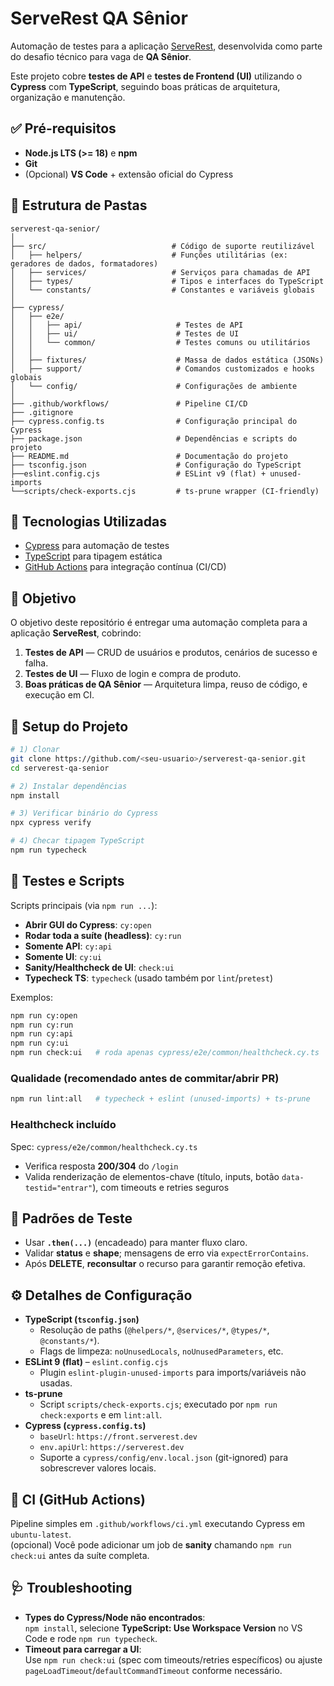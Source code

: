# ServeRest QA Sênior

Automação de testes para a aplicação [ServeRest](https://serverest.dev), desenvolvida como parte do desafio técnico para vaga de **QA Sênior**.

Este projeto cobre **testes de API** e **testes de Frontend (UI)** utilizando o **Cypress** com **TypeScript**, seguindo boas práticas de arquitetura, organização e manutenção.


## ✅ Pré-requisitos

- **Node.js LTS (>= 18)** e **npm**
- **Git**
- (Opcional) **VS Code** + extensão oficial do Cypress


## 📂 Estrutura de Pastas

```
serverest-qa-senior/
│
├── src/                            # Código de suporte reutilizável
│   ├── helpers/                    # Funções utilitárias (ex: geradores de dados, formatadores)
│   ├── services/                   # Serviços para chamadas de API
│   ├── types/                      # Tipos e interfaces do TypeScript
│   └── constants/                  # Constantes e variáveis globais
│
├── cypress/
│   ├── e2e/
│   │   ├── api/                     # Testes de API
│   │   ├── ui/                      # Testes de UI
│   │   └── common/                  # Testes comuns ou utilitários
│   │
│   ├── fixtures/                    # Massa de dados estática (JSONs)
│   ├── support/                     # Comandos customizados e hooks globais
│   └── config/                      # Configurações de ambiente
│
├── .github/workflows/               # Pipeline CI/CD
├── .gitignore
├── cypress.config.ts                # Configuração principal do Cypress
├── package.json                     # Dependências e scripts do projeto
├── README.md                        # Documentação do projeto
├── tsconfig.json                    # Configuração do TypeScript
├──eslint.config.cjs                 # ESLint v9 (flat) + unused-imports
└──scripts/check-exports.cjs         # ts-prune wrapper (CI-friendly)

```

## 🚀 Tecnologias Utilizadas
- [Cypress](https://www.cypress.io/) para automação de testes
- [TypeScript](https://www.typescriptlang.org/) para tipagem estática
- [GitHub Actions](https://github.com/features/actions) para integração contínua (CI/CD)


## 📌 Objetivo
O objetivo deste repositório é entregar uma automação completa para a aplicação **ServeRest**, cobrindo:
1. **Testes de API** — CRUD de usuários e produtos, cenários de sucesso e falha.
2. **Testes de UI** — Fluxo de login e compra de produto.
3. **Boas práticas de QA Sênior** — Arquitetura limpa, reuso de código, e execução em CI.


## 🔧 Setup do Projeto

```bash
# 1) Clonar
git clone https://github.com/<seu-usuario>/serverest-qa-senior.git
cd serverest-qa-senior

# 2) Instalar dependências
npm install

# 3) Verificar binário do Cypress
npx cypress verify

# 4) Checar tipagem TypeScript
npm run typecheck
```

## 🧪 Testes e Scripts

Scripts principais (via `npm run ...`):

- **Abrir GUI do Cypress**: `cy:open`  
- **Rodar toda a suíte (headless)**: `cy:run`  
- **Somente API**: `cy:api`  
- **Somente UI**: `cy:ui`  
- **Sanity/Healthcheck de UI**: `check:ui`  
- **Typecheck TS**: `typecheck` (usado também por `lint`/`pretest`)

Exemplos:
```bash
npm run cy:open
npm run cy:run
npm run cy:api
npm run cy:ui
npm run check:ui   # roda apenas cypress/e2e/common/healthcheck.cy.ts
```

### Qualidade (recomendado antes de commitar/abrir PR)
```bash
npm run lint:all   # typecheck + eslint (unused-imports) + ts-prune
```

### Healthcheck incluído
Spec: `cypress/e2e/common/healthcheck.cy.ts`  
- Verifica resposta **200/304** do `/login`
- Valida renderização de elementos-chave (título, inputs, botão `data-testid="entrar"`), com timeouts e retries seguros


## 🧪 Padrões de Teste

- Usar **`.then(...)`** (encadeado) para manter fluxo claro.
- Validar **status** e **shape**; mensagens de erro via `expectErrorContains`.
- Após **DELETE**, **reconsultar** o recurso para garantir remoção efetiva.

## ⚙️ Detalhes de Configuração

- **TypeScript (`tsconfig.json`)**
  - Resolução de paths (`@helpers/*`, `@services/*`, `@types/*`, `@constants/*`).
  - Flags de limpeza: `noUnusedLocals`, `noUnusedParameters`, etc.
- **ESLint 9 (flat)** – `eslint.config.cjs`
  - Plugin `eslint-plugin-unused-imports` para imports/variáveis não usadas.
- **ts-prune**
  - Script `scripts/check-exports.cjs`; executado por `npm run check:exports` e em `lint:all`.
- **Cypress (`cypress.config.ts`)**
  - `baseUrl`: `https://front.serverest.dev`
  - `env.apiUrl`: `https://serverest.dev`
  - Suporte a `cypress/config/env.local.json` (git-ignored) para sobrescrever valores locais.


## 🤖 CI (GitHub Actions)
Pipeline simples em `.github/workflows/ci.yml` executando Cypress em `ubuntu-latest`.  
(opcional) Você pode adicionar um job de **sanity** chamando `npm run check:ui` antes da suíte completa.

## 🩺 Troubleshooting
- **Types do Cypress/Node não encontrados**:  
  `npm install`, selecione **TypeScript: Use Workspace Version** no VS Code e rode `npm run typecheck`.
- **Timeout para carregar a UI**:  
  Use `npm run check:ui` (spec com timeouts/retries específicos) ou ajuste `pageLoadTimeout`/`defaultCommandTimeout` conforme necessário.
